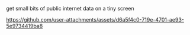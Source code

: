 get small bits of public internet data on a tiny screen


https://github.com/user-attachments/assets/d6a5f4c0-719e-4701-ae93-5e9734419ba8

